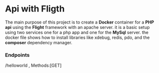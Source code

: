 # Api with Fligth

The main purpose of this project is to create a **Docker** container for a **PHP api** using the **Flight** framework with an apache server. it is a basic setup using two services one for a php app and one for the **MySql** server. the docker file shows how to install libraries like xdebug, redis, pdo, and the **composer** dependency manager.

### Endpoints
/helloworld , Methods:[GET]
